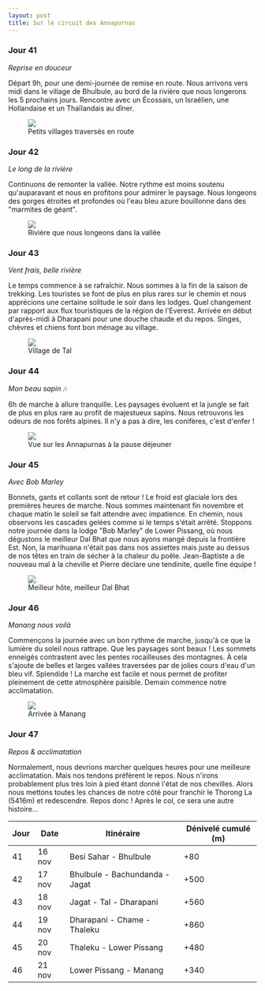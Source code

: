 ```yaml
---
layout: post
title: Sur le circuit des Annapurnas
---
```


### Jour 41

*Reprise en douceur*

Départ 9h, pour une demi-journée de remise en route. Nous arrivons vers midi dans le village de Bhulbule, au bord de la rivière que nous longerons les 5 prochains jours. Rencontre avec un Écossais, un Israélien, une Hollandaise et un Thaïlandais au dîner. 


<figure>
   <img src="/media/img/7/asset-1.jpg" />
   <figcaption>Petits villages traversés en route</figcaption>
</figure>

### Jour 42

*Le long de la rivière*

Continuons de remonter la vallée. Notre rythme est moins soutenu qu'auparavant et nous en profitons pour admirer le paysage. Nous longeons des gorges étroites et profondes où l'eau bleu azure bouillonne dans des "marmites de géant". 


<figure>
   <img src="/media/img/7/asset-2.jpg" />
   <figcaption>Rivière que nous longeons dans la vallée</figcaption>
</figure>

### Jour 43

*Vent frais, belle rivière*

Le temps commence à se rafraîchir. Nous sommes à la fin de la saison de trekking. Les touristes se font de plus en plus rares sur le chemin et nous apprécions une certaine solitude le soir dans les lodges. Quel changement par rapport aux flux touristiques de la région de l'Everest. Arrivée en début d'après-midi à Dharapani pour une douche chaude et du repos. Singes, chèvres et chiens font bon ménage au village. 


<figure>
   <img src="/media/img/7/asset-3.jpg" />
   <figcaption>Village de Tal</figcaption>
</figure>

### Jour 44

*Mon beau sapin* 🎶

6h de marche à allure tranquille. Les paysages évoluent et la jungle se fait de plus en plus rare au profit de majestueux sapins. Nous retrouvons les odeurs de nos forêts alpines. Il n'y a pas à dire, les conifères, c'est d'enfer ! 

<figure>
   <img src="/media/img/7/asset-4.jpg" />
   <figcaption>Vue sur les Annapurnas à la pause déjeuner</figcaption>
</figure>

### Jour 45

*Avec Bob Marley*

Bonnets, gants et collants sont de retour ! Le froid est glaciale lors des premières heures de marche. Nous sommes maintenant fin novembre et chaque matin le soleil se fait attendre avec impatience. En chemin, nous observons les cascades gelées comme si le temps s'était arrêté. Stoppons notre journée dans la lodge "Bob Marley" de Lower Pissang, où nous dégustons le meilleur Dal Bhat que nous ayons mangé depuis la frontière Est. Non, la marihuana n'était pas dans nos assiettes mais juste au dessus de nos têtes en train de sécher à la chaleur du poêle. Jean-Baptiste a de nouveau mal à la cheville et Pierre déclare une tendinite, quelle fine équipe !


<figure>
   <img src="/media/img/7/asset-8.jpg" />
   <figcaption>Meilleur hôte, meilleur Dal Bhat</figcaption>
</figure>

### Jour 46

*Manang nous voilà*

Commençons la journée avec un bon rythme de marche, jusqu'à ce que la lumière du soleil nous rattrape. Que les paysages sont beaux ! Les sommets enneigés contrastent avec les pentes rocailleuses des montagnes. À cela s'ajoute de belles et larges vallées traversées par de jolies cours d'eau d'un bleu vif. Splendide ! La marche est facile et nous permet de profiter pleinement de cette atmosphère paisible. Demain commence notre acclimatation.


<figure>
   <img src="/media/img/7/asset-12.jpg" />
   <figcaption>Arrivée à Manang</figcaption>
</figure>

### Jour 47

*Repos & acclimatation*

Normalement, nous devrions marcher quelques heures pour une meilleure acclimatation. Mais nos tendons préfèrent le repos. Nous n'irons probablement plus très loin à pied étant donné l'état de nos chevilles. Alors nous mettons toutes les chances de notre côté pour franchir le Thorong La (5416m) et redescendre. Repos donc ! Après le col, ce sera une autre histoire...


Jour | Date | Itinéraire | Dénivelé cumulé (m)
--- | --- | --- | --- 
41 | 16 nov | Besi Sahar - Bhulbule | +80
42 | 17 nov | Bhulbule - Bachundanda - Jagat | +500
43 | 18 nov | Jagat - Tal - Dharapani | +560
44 | 19 nov | Dharapani - Chame - Thaleku | +860
45 | 20 nov | Thaleku - Lower Pissang | +480
46 | 21 nov | Lower Pissang - Manang | +340

